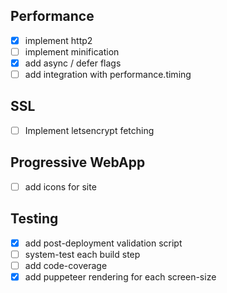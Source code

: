 
## Performance

- [x] implement http2
- [ ] implement minification
- [x] add async / defer flags
- [ ] add integration with performance.timing

## SSL

- [ ] Implement letsencrypt fetching

## Progressive WebApp

- [ ] add icons for site

## Testing

- [x] add post-deployment validation script
- [ ] system-test each build step
- [ ] add code-coverage
- [x] add puppeteer rendering for each screen-size
